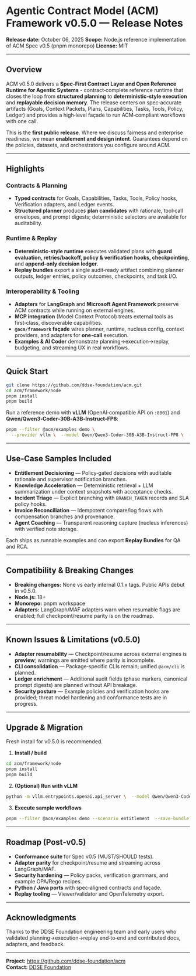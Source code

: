 # Agentic Contract Model (ACM) Framework v0.5.0 — Release Notes

**Release date:** October 06, 2025
**Scope:** Node.js reference implementation of ACM Spec v0.5 (pnpm monorepo)
**License:** MIT

---

## Overview

ACM v0.5.0 delivers a **Spec‑First Contract Layer and Open Reference Runtime for Agentic Systems** - contract‑complete reference runtime that closes the loop from **structured planning** to **deterministic‑style execution** and **replayable decision memory**. The release centers on spec‑accurate artifacts (Goals, Context Packets, Plans, Capabilities, Tasks, Tools, Policy, Ledger) and provides a high‑level façade to run ACM‑compliant workflows with one call.

This is the **first public release**. Where we discuss fairness and enterprise readiness, we mean **enablement and design intent**. Guarantees depend on the policies, datasets, and orchestrators you configure around ACM.

---

## Highlights

### Contracts & Planning

- **Typed contracts** for Goals, Capabilities, Tasks, Tools, Policy hooks, Verification adapters, and Ledger events.
- **Structured planner** produces **plan candidates** with rationale, tool‑call envelopes, and prompt digests; deterministic selectors are available for auditability.

### Runtime & Replay

- **Deterministic‑style runtime** executes validated plans with **guard evaluation, retries/backoff, policy & verification hooks, checkpointing**, and **append‑only decision ledger**.
- **Replay bundles** export a single audit‑ready artifact combining planner outputs, ledger entries, policy outcomes, checkpoints, and task I/O.

### Interoperability & Tooling

- **Adapters** for **LangGraph** and **Microsoft Agent Framework** preserve ACM contracts while running on external engines.
- **MCP integration** (Model Context Protocol) treats external tools as first‑class, discoverable capabilities.
- **`@acm/framework` façade** wires planner, runtime, nucleus config, context providers, and adapters for **one‑call** execution.
- **Examples & AI Coder** demonstrate planning→execution→replay, budgeting, and streaming UX in real workflows.

---

## Quick Start

```bash
git clone https://github.com/ddse-foundation/acm.git
cd acm/framework/node
pnpm install
pnpm build
```

Run a reference demo with **vLLM** (OpenAI‑compatible API on `:8001`) and **Qwen/Qwen3‑Coder‑30B‑A3B‑Instruct‑FP8**:

```bash
pnpm --filter @acm/examples demo \
  --provider vllm \  --model Qwen/Qwen3-Coder-30B-A3B-Instruct-FP8 \  --base-url http://localhost:8001/v1 \  --scenario entitlement
```

---

## Use‑Case Samples Included

- **Entitlement Decisioning** — Policy‑gated decisions with auditable rationale and supervisor notification branches. 
- **Knowledge Acceleration** — Deterministic retrieval + LLM summarization under context snapshots with acceptance checks. 
- **Incident Triage** — Explicit branching with `BRANCH_TAKEN` records and SLA policy hooks. 
- **Invoice Reconciliation** — Idempotent compare/log flows with compensation branches and provenance. 
- **Agent Coaching** — Transparent reasoning capture (nucleus inferences) with verified note storage.

Each ships as runnable examples and can export **Replay Bundles** for QA and RCA.

---

## Compatibility & Breaking Changes

- **Breaking changes:** None vs early internal 0.1.x tags. Public APIs debut in v0.5.0. 
- **Node.js:** 18+
- **Monorepo:** pnpm workspace
- **Adapters:** LangGraph/MAF adapters warn when resumable flags are enabled; full checkpoint/resume parity is on the roadmap.

---

## Known Issues & Limitations (v0.5.0)

- **Adapter resumability** — Checkpoint/resume across external engines is **preview**; warnings are emitted where parity is incomplete.
- **CLI consolidation** — Package‑specific CLIs remain; unified `@acm/cli` is planned.
- **Ledger enrichment** — Additional audit fields (phase markers, canonical prompt digests) are planned without API breakage.
- **Security posture** — Example policies and verification hooks are provided; threat model hardening and conformance tests are in progress.

---

## Upgrade & Migration

Fresh install for v0.5.0 is recommended.

1) **Install / build**

```bash
cd acm/framework/node
pnpm install
pnpm build
```

2) **(Optional) Run with vLLM**

```bash
python -m vllm.entrypoints.openai.api_server \  --model Qwen/Qwen3-Coder-30B-A3B-Instruct-FP8 \  --port 8001
```

3) **Execute sample workflows**

```bash
pnpm --filter @acm/examples demo --scenario entitlement  --save-bundle
```

---

## Roadmap (Post‑v0.5)

- **Conformance suite** for Spec v0.5 (MUST/SHOULD tests).  
- **Adapter parity** for checkpoint/resume and streaming across LangGraph/MAF.  
- **Security hardening** — Policy packs, verification grammars, and example OPA/Rego recipes.  
- **Python / Java ports** with spec‑aligned contracts and façade.  
- **Replay tooling** — Viewer/validator and OpenTelemetry export.

---

## Acknowledgments

Thanks to the DDSE Foundation engineering team and early users who validated planning→execution→replay end‑to‑end and contributed docs, adapters, and feedback.

---

**Project:** https://github.com/ddse-foundation/acm  
**Contact:** [DDSE Foundation](https://ddse-foundation.github.io/)